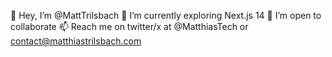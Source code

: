 👋 Hey, I’m @MattTrilsbach
🌱 I’m currently exploring Next.js 14
💞️ I’m open to collaborate
📫 Reach me on twitter/x at @MatthiasTech or contact@matthiastrilsbach.com

<!---
MattTrilsbach/MattTrilsbach is a ✨ special ✨ repository because its `README.md` (this file) appears on your GitHub profile.
You can click the Preview link to take a look at your changes.
--->

